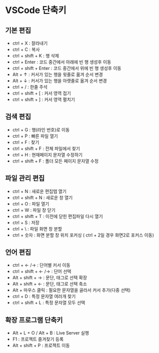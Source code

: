 # VSCode 단축키
## 기본 편집
- ctrl + X : 잘라내기
- ctrl + C : 복사
- ctrl + shift + K : 행 삭제
- ctrl + Enter : 코드 중간에서 아래에 빈 행 생성후 이동
- ctrl + shift + Enter : 코드 중간에서 위에 빈 행 생성후 이동
- Alt + ↑ : 커서가 있는 행을 윗줄로 옮겨 순서 변경
- Alt + ↓ : 커서가 있는 행을 아랫줄로 옮겨 순서 변경
- ctrl + / : 한줄 주석
- ctrl + shift + [ : 커서 영역 접기
- ctrl + shift + ] : 커서 영역 펼치기

## 검색 편집
- ctrl + G :  행(라인 번호)로 이동
- ctrl + P : 빠른 파일 열기
- ctrl + F : 찾기
- ctrl + shift + F : 전체 파일에서 찾기 
- ctrl + H : 현재페이지 문자열 수정하기 
- ctrl + shift + F : 폴더 모든 페이지 문자열 수정

## 파일 관리 편집
- ctrl + N : 새로운 편집탭 열기
- ctrl + shift + N : 새로운 창 열기 
- ctrl + O : 파일 열기 
- ctrl + W : 파일 창 닫기 
- ctrl + shift + T : 이전에 닫힌 편집파일 다시 열기 
- ctrl + S : 저장
- ctrl + \ : 파일 화면 창 분할
- ctrl + 숫자 : 화면 분할 창 위치 포커싱 ( ctrl + 2일 경우 화면2로 포커스 이동)

## 언어 편집
- ctrl + ← /→ : 단어별 커서 이동
- ctrl + shift + ← /→ : 단어 선택
- Alt + shift + → : 문단, 태그로 선택 확장
- Alt + shift + ← : 문단, 태그로 선택 축소
- Alt + 마우스 클릭 : 필요한 문자열을 골라서 커서 추가(다중 선택)
- ctrl + D : 특정 문자열 여러개 찾기
- ctrl + shift + L : 특정 문자열 모두 선택

## 확장 프로그램 단축키
- Alt + L + O / Alt + B : Live Server 실행
- F1 : 프로젝트 즐겨찾기 등록
- Alt + shift + P : 프로젝트 이동